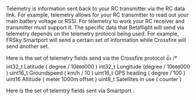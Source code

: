 Telemetry is information sent back to your RC transmitter via the RC data link.  For example, telemetry allows for your RC transmitter to read out your main battery voltage or RSSI.  For telemetry to work your RC receiver and transmitter must support it.  The specific data that Betaflight will send via telemetry depends on the telemetry protocol being used. For example, FRSky Smartport will send a certain set of information while Crossfire will send another set.  

Here is the set of telemetry fields send via the Crossfire protocol 👍 /*
int32_t     Latitude ( degree / 10`000`000 )
int32_t     Longitude (degree / 10`000`000 )
uint16_t    Groundspeed ( km/h / 10 )
uint16_t    GPS heading ( degree / 100 )
uint16      Altitude ( meter ­1000m offset )
uint8_t     Satellites in use ( counter )

Here is the set of telemtry fields sent via Smartport :